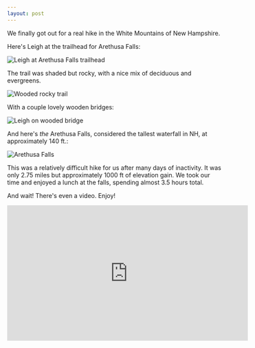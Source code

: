 ```yaml
---
layout: post
---
```

We finally got out for a real hike in the White Mountains of New Hampshire. 

Here's Leigh at the trailhead for Arethusa Falls:

![Leigh at Arethusa Falls trailhead](https://lh3.googleusercontent.com/pw/ACtC-3eigYX0X8Nr2F5FaTQeJVZDbU4-_pVLM9BT40989nV7RmDfnwFaJyU6IZrkKgCtO8rvEJNeJsgHX2LDwLiqFMKEcXgPN0XeQIRH0g5lEBgIplqU3zmDscG-wyWj_CiiZCO9EDn0spfe6LBMMACw2yZinw=w800-no-tmp.jpg)

The trail was shaded but rocky, with a nice mix of deciduous and evergreens.

![Wooded rocky trail](https://lh3.googleusercontent.com/pw/ACtC-3fW8kh1zJeUm7cJd3ZcchEMcZkfxl6ZgG6ZMlbwTdWUvSyMvOWZq9OnogIFgFuh22TJzpzD61esFKiWY59WwAsvbHNpCWWkdLzUZWCk1vHDkEXjCfDrJiQErYkugTM4jSp9gGkcLgNE6v-vVLsA7z-d9Q=w800-no-tmp.jpg)

With a couple lovely wooden bridges:

![Leigh on wooded bridge](https://lh3.googleusercontent.com/pw/ACtC-3fPhV_kmf1-tBykgxJmHTowLbciQcLY-cWMWwe4842CY2OHDLtV9nS8vTlcnCIaF0P3h62OS015Xj4kGm6pzzcNE1-dJyylxRFO4lQzmxquoylUpFvtVaEDmCLRnRxP32GkIurvUvWsWPfPulGPzwI7ig=w800-no-tmp.jpg)

And here's *the* Arethusa Falls, considered the tallest waterfall in NH, at approximately 140 ft.:

![Arethusa Falls](https://lh3.googleusercontent.com/pw/ACtC-3cuJ7C0iA27D8nFgu1xA6ldudo5yPGyUnXGY1kcvF3H6WvC-c7d-NngIOjddQDydW1UADvTx4g-K6Url7nHttaW7e1fPQ6gix_6qwMgoK8mReWq1tTkxaOPkI4vytsoC50exKHTKGOt7ezVAcHCYfUDQg=w800-no-tmp.jpg)

This was a relatively difficult hike for us after many days of inactivity. It was only 2.75 miles but approximately 1000 ft of elevation gain. We took our time and enjoyed a lunch at the falls, spending almost 3.5 hours total.

And wait! There's even a video. Enjoy!
<iframe width="560" height="315" src="https://www.youtube-nocookie.com/embed/pA77jqBRPgU" frameborder="0" allow="autoplay; encrypted-media" allowfullscreen></iframe>

